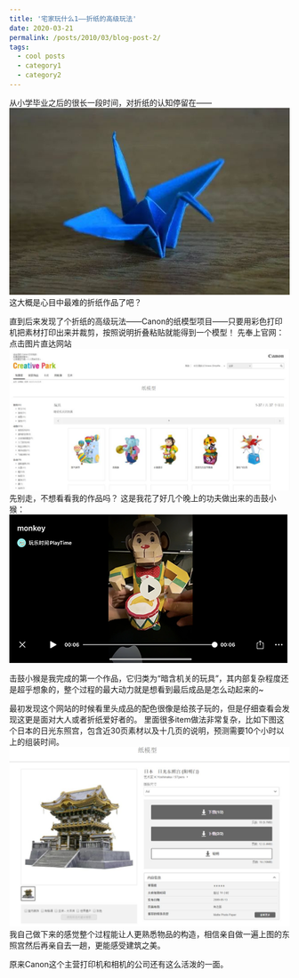```yaml
---
title: '宅家玩什么1——折纸的高级玩法'
date: 2020-03-21
permalink: /posts/2010/03/blog-post-2/
tags:
  - cool posts
  - category1
  - category2
---
```



从小学毕业之后的很长一段时间，对折纸的认知停留在——
![Watch the Pic](/images/20200321/640.jpeg)
这大概是心目中最难的折纸作品了吧？

直到后来发现了个折纸的高级玩法——Canon的纸模型项目——只要用彩色打印机把素材打印出来并裁剪，按照说明折叠粘贴就能得到一个模型！
先奉上官网：
点击图片直达网站
[![Watch the Pic](/images/20200321/640-2.jpeg)](https://creativepark.canon/sc/categories/CAT-ST01-0082/index.html)
先别走，不想看看我的作品吗？
这是我花了好几个晚上的功夫做出来的击鼓小猴：
[![Watch the Pic](/images/20200321/IMG_2424.png)](http://mpvideo.qpic.cn/0bf2jmaacaaabiab4vtwqnpfas6daffqaaia.f10002.mp4?dis_k=cd8e404ab3d2469a17313820c6d7b276&dis_t=1594727948)

击鼓小猴是我完成的第一个作品，它归类为“暗含机关的玩具”，其内部复杂程度还是超乎想象的，整个过程的最大动力就是想看到最后成品是怎么动起来的~

最初发现这个网站的时候看里头成品的配色很像是给孩子玩的，但是仔细查看会发现这更是面对大人或者折纸爱好者的。
里面很多item做法非常复杂，比如下图这个日本的日光东照宫，包含近30页素材以及十几页的说明，预测需要10个小时以上的组装时间。
![Watch the Pic](/images/20200321/640-3.jpeg)
我自己做下来的感觉整个过程能让人更熟悉物品的构造，相信亲自做一遍上图的东照宫然后再亲自去一趟，更能感受建筑之美。

原来Canon这个主营打印机和相机的公司还有这么活泼的一面。


